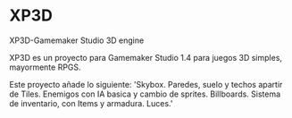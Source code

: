 # XP3D
XP3D-Gamemaker Studio 3D engine

XP3D es un proyecto para Gamemaker Studio 1.4 para juegos 3D simples, mayormente RPGS.

Este proyecto añade lo siguiente:
'Skybox.
Paredes, suelo y techos apartir de Tiles.
Enemigos con IA basica y cambio de sprites.
Billboards.
Sistema de inventario, con Items y armadura.
Luces.'
